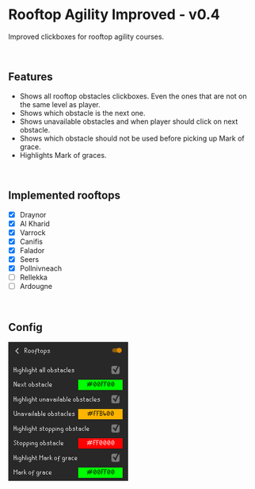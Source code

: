 # Rooftop Agility Improved - v0.4
Improved clickboxes for rooftop agility courses.

<br>

## Features
* Shows all rooftop obstacles clickboxes. Even the ones that are not on the same level as player.
* Shows which obstacle is the next one.
* Shows unavailable obstacles and when player should click on next obstacle.
* Shows which obstacle should not be used before picking up Mark of grace.
* Highlights Mark of graces.

<br>

## Implemented rooftops
- [x] Draynor
- [x] Al Kharid
- [x] Varrock
- [x] Canifis
- [x] Falador
- [x] Seers
- [x] Pollnivneach
- [ ] Rellekka
- [ ] Ardougne

<br>

## Config
![](img/config.png)